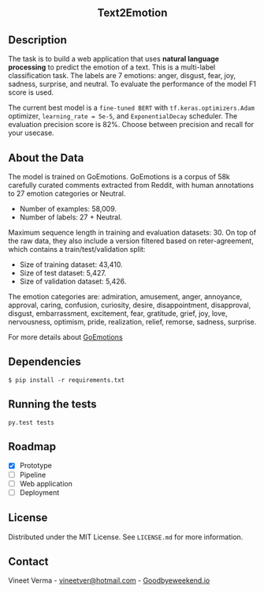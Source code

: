 <h2 align="center"> Text2Emotion </h2>

## Description

The task is to build a web application that uses **natural language processing** to predict the emotion
of a text. This is a multi-label classification task. The labels are 7 emotions: anger, disgust, fear, joy,
sadness, surprise, and neutral. To evaluate the performance of the model F1 score is used.

The current best model is a `fine-tuned BERT` with `tf.keras.optimizers.Adam` optimizer, `learning_rate = 5e-5`,
and `ExponentialDecay` scheduler. The evaluation precision score is 82%. Choose between precision and recall for your usecase. 

## About the Data

The model is trained on GoEmotions. GoEmotions is a corpus of 58k carefully curated comments extracted from Reddit, with
human annotations to 27 emotion categories or Neutral.

- Number of examples: 58,009.
- Number of labels: 27 + Neutral.

Maximum sequence length in training and evaluation datasets: 30.
On top of the raw data, they also include a version filtered based on reter-agreement, which contains a
train/test/validation split:

- Size of training dataset: 43,410.
- Size of test dataset: 5,427.
- Size of validation dataset: 5,426.

The emotion categories are: admiration, amusement, anger, annoyance, approval, caring, confusion, curiosity, desire,
disappointment, disapproval, disgust, embarrassment, excitement, fear, gratitude, grief, joy, love, nervousness,
optimism, pride, realization, relief, remorse, sadness, surprise.

For more details about [GoEmotions](https://github.com/google-research/google-research/tree/master/goemotions)


## Dependencies

    $ pip install -r requirements.txt



[//]: # (## Running the pipeline)

[//]: # ()
[//]: # (    $ git clone repo.git)

[//]: # (    $ cd repo)


## Running the tests

    py.test tests

## Roadmap

- [x] Prototype
- [ ] Pipeline
- [ ] Web application
- [ ] Deployment

## License

Distributed under the MIT License. See `LICENSE.md` for more information.


## Contact

Vineet Verma - vineetver@hotmail.com - [Goodbyeweekend.io](https://www.goodbyeweekend.io/)

